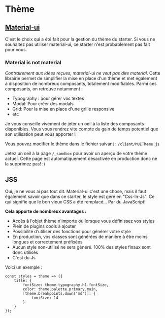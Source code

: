 # Thème

## [Material-ui](https://material-ui.com/)

C'est le choix qui a été fait pour la gestion du thème du starter. Si vous ne souhaitez pas utiliser material-ui, ce starter n'est probablement pas fait pour vous.

### Material is not material

*Contrairement aux idées reçues, material-ui ne veut pas dire material*. Cette librairie permet de simplifier la mise en place d'un thème et met également à disposition de nombreux composants, totalement modifiables. Parmi ces composants, on retrouve notamment :
- Typography : pour gérer vos textes
- Modal: Pour créer des modals
- Grid: Pour la mise en place d'une grille responsive
- etc

Je vous conseille vivement de jeter un oeil à la liste des composants disponibles. Vous vous rendrez vite compte du gain de temps potentiel que son utilisation peut vous apporter !

Vous pouvez modifier le thème dans le fichier suivant : `/client/MUITheme.js`

Jetez un oeil à la page `/_sandbox` pour avoir un aperçu de votre thème actuel. Cette page est automatiquement désactivée en production donc ne la supprimez pas! :)

## JSS

Oui, je ne vous ai pas tout dit. Material-ui c'est une chose, mais il faut également savoir que dans ce starter, le style est géré en "Css-In-Js". Ce qui signifie que le bon vieux CSS a été remplacé... Par du JavaScript!

**Cela apporte de nombreux avantages :**
- Accès à l'objet thème n'importe où lorsque vous définissez vos styles
- Plein de plugins cools à ajouter
- Possibilité d'utiliser des fonctions pour générer votre style 
- En production, vos classes sont générées de manière à être moins longues et correctement préfixées
- Aucun style non-utilisé ne sera généré. 100% des styles finaux sont donc utilisés
- C'est du Js 

Voici un exemple :

    const styles = theme => ({
	    title: {
		    fontSize: theme.typography.h1.fontSize,
		    color: theme.palette.primary.main,
		    [theme.breakpoints.down('md')]: {
			    fontSize: 14
		    }
	    }
    });